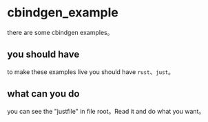 # cbindgen_example
there are some cbindgen examples。

## you should have
to make these examples live you should have `rust`、`just`。

## what can you do
you can see the "justfile" in file root。Read it and do what you want。
